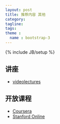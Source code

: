 ```yaml
---
layout: post
title: 推荐内容 其他
category:
tagline:
tags:
theme :
  name : bootstrap-3
---
```

{% include JB/setup %}

## 讲座

+ [videolectures](http://videolectures.net/)

## 开放课程

+ [Coursera](https://www.coursera.org/)
+ [Stanford Online](http://online.stanford.edu/)
